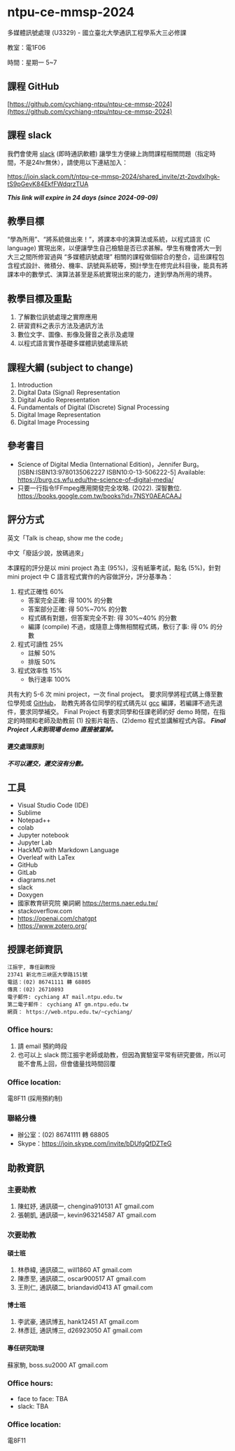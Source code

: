 # ntpu-ce-mmsp-2024
多媒體訊號處理 (U3329) - 國立臺北大學通訊工程學系大三必修課

教室：電1F06

時間：星期一 5~7

## 課程 GitHub
[https://github.com/cychiang-ntpu/ntpu-ce-mmsp-2024](https://github.com/cychiang-ntpu/ntpu-ce-mmsp-2024)

## 課程 slack
我們會使用 [slack](https://slack.com/intl/en-tw/) (即時通訊軟體) 讓學生方便線上詢問課程相關問題（指定時間，不是24hr無休），請使用以下連結加入：

https://join.slack.com/t/ntpu-ce-mmsp-2024/shared_invite/zt-2pvdxlhgk-tS9pGevK84EkfFWdqrzTUA

***This link will expire in 24 days (since 2024-09-09)***

## 教學目標
“學為所用”、“將系統做出來！”，將課本中的演算法或系統，以程式語言 (C language) 實現出來，以便讓學生自己檢驗是否已求甚解。學生有機會將大一到大三之間所修習過與 “多媒體訊號處理” 相關的課程做個綜合的整合，這些課程包含程式設計、微積分、機率、訊號與系統等，預計學生在修完此科目後，能具有將課本中的數學式、演算法甚至是系統實現出來的能力，達到學為所用的境界。

## 教學目標及重點
1. 了解數位訊號處理之實際應用
2. 研習資料之表示方法及通訊方法
3. 數位文字、圖像、影像及聲音之表示及處理
4. 以程式語言實作基礎多媒體訊號處理系統

## 課程大綱 (subject to change)
1. Introduction
2. Digital Data (Signal) Representation
3. Digital Audio Representation
4. Fundamentals of Digital (Discrete) Signal Processing
5. Digital Image Representation
6. Digital Image Processing

## 參考書目
* Science of Digital Media (International Edition)，Jennifer Burg。[ISBN:ISBN13:9780135062227 ISBN10:0-13-506222-5] Available: https://burg.cs.wfu.edu/the-science-of-digital-media/
* 只要一行指令!FFmpeg應用開發完全攻略. (2022). 深智數位. https://books.google.com.tw/books?id=7NSY0AEACAAJ


## 評分方式
英文「Talk is cheap, show me the code」

中文「廢話少說，放碼過來」

本課程的評分是以 mini project 為主 (95%)，沒有紙筆考試，點名 (5%)，針對 mini project 中 C 語言程式實作的內容做評分，評分基準為：
1. 程式正確性 60%
    * 答案完全正確: 得 100% 的分數
    * 答案部分正確: 得 50%~70% 的分數
    * 程式碼有對題，但答案完全不對: 得 30%~40% 的分數
    * 編譯 (compile) 不過，或隨意上傳無相關程式碼，敷衍了事: 得 0% 的分數
2. 程式可讀性 25%
    * 註解 50% 
    * 排版 50%
3. 程式效率性 15%
    * 執行速率 100%


共有大約 5-6 次 mini project，一次 final project。
要求同學將程式碼上傳至數位學苑或 [GitHub](https://github.com/)，
助教先將各位同學的程式碼先以 [gcc](https://gcc.gnu.org/) 編譯，若編譯不過先退件，要求同學補交。
Final Project 有要求同學和任課老師約好 demo 時間，在指定的時間和老師及助教前 (1) 投影片報告、(2)demo 程式並講解程式內容。
***Final Project 人未到現場 demo 直接被當掉。***

#### 遲交處理原則
***不可以遲交，遲交沒有分數。***

## 工具
* Visual Studio Code (IDE)
* Sublime
* Notepad++
* colab
* Jupyter notebook
* Jupyter Lab
* HackMD with Markdown Language
* Overleaf with LaTex
* GitHub
* GitLab
* diagrams.net
* slack
* Doxygen
* 國家教育研究院 樂詞網 https://terms.naer.edu.tw/
* stackoverflow.com
* https://openai.com/chatgpt
* https://www.zotero.org/


## 授課老師資訊

```
江振宇, 專任副教授
23741 新北市三峽區大學路151號
電話：(02) 86741111 轉 68805
傳真：(02) 26710893
電子郵件: cychiang AT mail.ntpu.edu.tw
第二電子郵件： cychiang AT gm.ntpu.edu.tw
網頁： https://web.ntpu.edu.tw/~cychiang/
```

### Office hours:
1. 請 email 預約時段
2. 也可以上 slack 問江振宇老師或助教，但因為實驗室平常有研究要做，所以可能不會馬上回，但會儘量找時間回覆

### Office location:
電8F11 (採用預約制)

### 聯絡分機
* 辦公室：(02) 86741111 轉 68805 
* Skype：https://join.skype.com/invite/bDUfgQfDZTeG

## 助教資訊

### 主要助教
1. 陳虹妤, 通訊碩一, chengina910131 AT gmail.com
2. 張朝凱, 通訊碩一, kevin963214587 AT gmail.com

### 次要助教

#### 碩士班
1. 林恭緯, 通訊碩二, will1860 AT gmail.com
2. 陳彥至, 通訊碩二, oscar900517 AT gmail.com
3. 王則仁, 通訊碩二, briandavid0413 AT gmail.com

#### 博士班
1. 李武豪, 通訊博五, hank12451 AT gmail.com
2. 林彥廷, 通訊博三, d26923050 AT gmail.com

#### 專任研究助理
蘇家駒, boss.su2000 AT gmail.com



### Office hours:
* face to face: TBA
* slack: TBA

### Office location:
電8F11
